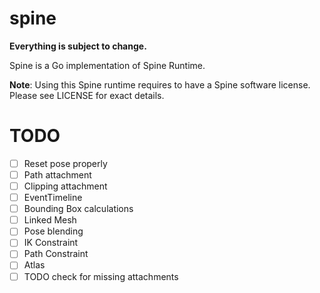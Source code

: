 # spine

**Everything is subject to change.**

Spine is a Go implementation of Spine Runtime.

**Note**: Using this Spine runtime requires to have a Spine software license. Please see LICENSE for exact details.

# TODO

- [ ] Reset pose properly
- [ ] Path attachment
- [ ] Clipping attachment
- [ ] EventTimeline
- [ ] Bounding Box calculations
- [ ] Linked Mesh
- [ ] Pose blending
- [ ] IK Constraint
- [ ] Path Constraint
- [ ] Atlas
- [ ] TODO check for missing attachments